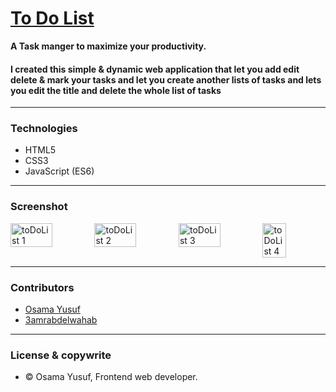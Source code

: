 # [To Do List](https://osama-yusuf.github.io)
**A Task manger to maximize your productivity.**
#### I created this simple & dynamic web application that let you add edit delete & mark your tasks and let you create another lists of tasks and lets you edit the title and delete the whole list of tasks

---

### Technologies

- HTML5
- CSS3
- JavaScript (ES6)

---

### Screenshot

<div style="display: flex;">
  <img src="https://wuzzuf.s3.eu-west-1.amazonaws.com/files/talent_projects/123042927860ef4dce11ec4.png" width="49.5%" height="49.5%" alt="toDoList 1">

  <img src="https://wuzzuf.s3.eu-west-1.amazonaws.com/files/talent_projects/50716557760ef4dce201e3.png" width="49.5%" height="49.5%" alt="toDoList 2">

  <img src="https://wuzzuf.s3.eu-west-1.amazonaws.com/files/talent_projects/100141395260ef4de096949.png" width="49.5%" height="49.5%" alt="toDoList 3">

  <img src="https://wuzzuf.s3.eu-west-1.amazonaws.com/files/talent_projects/115982432060ef4de06d205.png" width="37%" alt="toDoList 4">
</div>

---

### Contributors 

- [Osama Yusuf](https://github.com/Osama-Yusuf)
- [3amrabdelwahab](https://github.com/3amrabdelwahab)

---

### License & copywrite

- © Osama Yusuf, Frontend web developer.
